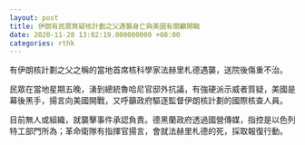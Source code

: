 ```yaml
---
layout: post
title: 伊朗有民眾質疑核計劃之父遇襲身亡與美國有關籲開戰
date: 2020-11-28 13:02:19.000000000 +08:00
categories: rthk
---
```


有伊朗核計劃之父之稱的當地首席核科學家法赫里札德遇襲，送院後傷重不治。

民眾在當地星期五晚，湧到總統魯哈尼官邸外抗議，有強硬派示威者質疑，美國是幕後黑手，揚言向美國開戰，又呼籲政府驅逐監督伊朗核計劃的國際核查人員。

目前無人或組織，就襲擊事件承認負責。德黑蘭政府透過國營傳媒，指控是以色列特工部門所為；革命衛隊有指揮官揚言，會就法赫里札德的死，採取報復行動。
